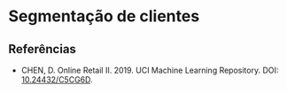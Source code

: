 # Segmentação de clientes

## Referências
- CHEN, D. Online Retail II. 2019. UCI Machine Learning Repository. DOI: [10.24432/C5CG6D](https://doi.org/10.24432/C5CG6D).